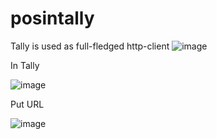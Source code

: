 # posintally
Tally is used as full-fledged http-client 
![image](https://github.com/user-attachments/assets/1c7fb3d6-29d7-4b1d-80a8-b49535be6be8)

In Tally

![image](https://github.com/user-attachments/assets/99200fee-155b-4952-83c5-823277c495af)

Put URL

![image](https://github.com/user-attachments/assets/603501b6-34b7-4693-af7a-20e70e132510)



